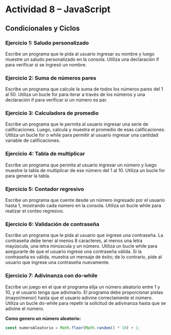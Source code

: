 # Actividad 8 – JavaScript
## Condicionales y Ciclos

### Ejercicio 1: Saludo personalizado
Escribe un programa que le pida al usuario ingresar su nombre y luego muestre un saludo personalizado en la consola. Utiliza una declaración if para verificar si se ingresó un nombre.

### Ejercicio 2: Suma de números pares
Escribe un programa que calcule la suma de todos los números pares del 1 al 50. Utiliza un bucle for para iterar a través de los números y una declaración if para verificar si un número es par.

### Ejercicio 3: Calculadora de promedio
Escribe un programa que le permita al usuario ingresar una serie de calificaciones. Luego, calcula y muestra el promedio de esas calificaciones. Utiliza un bucle for o while para permitir al usuario ingresar una cantidad variable de calificaciones.

### Ejercicio 4: Tabla de multiplicar
Escribe un programa que permita al usuario ingresar un número y luego muestre la tabla de multiplicar de ese número del 1 al 10. Utiliza un bucle for para generar la tabla.

### Ejercicio 5: Contador regresivo
Escribe un programa que cuente desde un número ingresado por el usuario hasta 1, mostrando cada número en la consola. Utiliza un bucle while para realizar el conteo regresivo.

### Ejercicio 6: Validación de contraseña
Escribe un programa que le pida al usuario que ingrese una contraseña. La contraseña debe tener al menos 8 caracteres, al menos una letra mayúscula, una letra minúscula y un número. Utiliza un bucle while para asegurarte de que el usuario ingrese una contraseña válida. Si la contraseña es válida, muestra un mensaje de éxito; de lo contrario, pide al usuario que ingrese una contraseña nuevamente.

### Ejercicio 7: Adivinanza con do-while
Escribe un juego en el que el programa elija un número aleatorio entre 1 y 10, y el usuario tenga que adivinarlo. El programa debe proporcionar pistas (mayor/menor) hasta que el usuario adivine correctamente el número. Utiliza un bucle do-while para repetir la solicitud de adivinanza hasta que se adivine el número.

**Como genero un número aleatorio:**

```javascript
const numeroAleatorio = Math.floor(Math.random() * 10) + 1;


